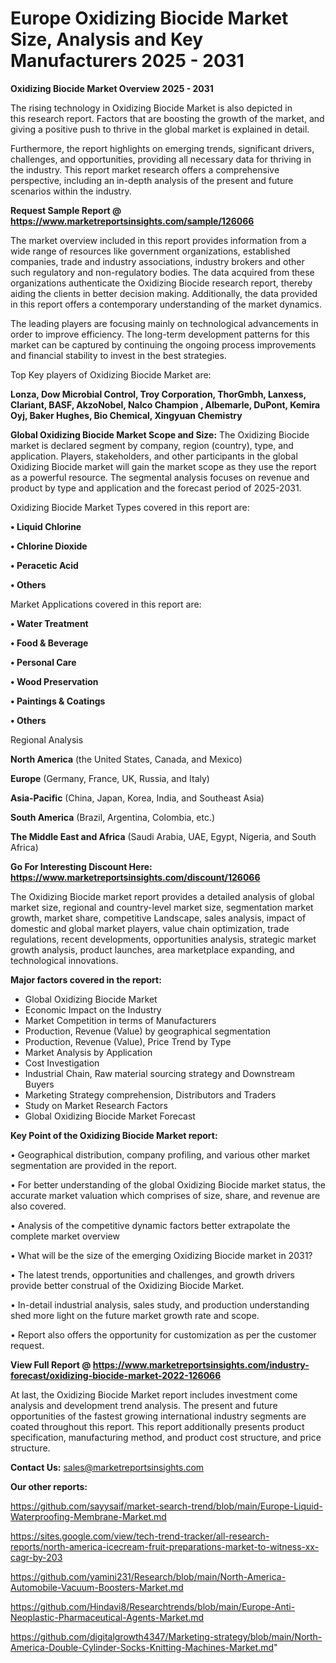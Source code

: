# Europe Oxidizing Biocide Market Size, Analysis and Key Manufacturers 2025 - 2031

<Strong> Oxidizing Biocide Market Overview 2025 - 2031</strong>

The rising technology in Oxidizing Biocide Market is also depicted in this research report. Factors that are boosting the growth of the market, and giving a positive push to thrive in the global market is explained in detail.

Furthermore, the report highlights on emerging trends, significant drivers, challenges, and opportunities, providing all necessary data for thriving in the industry. This report market research offers a comprehensive perspective, including an in-depth analysis of the present and future scenarios within the industry.

<strong>Request Sample Report @ <a href=https://www.marketreportsinsights.com/sample/126066>https://www.marketreportsinsights.com/sample/126066</a></strong>

The market overview included in this report provides information from a wide range of resources like government organizations, established companies, trade and industry associations, industry brokers and other such regulatory and non-regulatory bodies. The data acquired from these organizations authenticate the Oxidizing Biocide research report, thereby aiding the clients in better decision making. Additionally, the data provided in this report offers a contemporary understanding of the market dynamics.

The leading players are focusing mainly on technological advancements in order to improve efficiency. The long-term development patterns for this market can be captured by continuing the ongoing process improvements and financial stability to invest in the best strategies.

Top Key players of Oxidizing Biocide Market are:

<strong>Lonza, Dow Microbial Control, Troy Corporation, ThorGmbh, Lanxess, Clariant, BASF, AkzoNobel, Nalco Champion , Albemarle, DuPont, Kemira Oyj, Baker Hughes, Bio Chemical, Xingyuan Chemistry</strong>

<strong><b>Global Oxidizing Biocide Market Scope and Size:</b></strong>
The Oxidizing Biocide market is declared segment by company, region (country), type, and application. Players, stakeholders, and other participants in the global Oxidizing Biocide market will gain the market scope as they use the report as a powerful resource. The segmental analysis focuses on revenue and product by type and application and the forecast period of 2025-2031.

Oxidizing Biocide Market Types covered in this report are:

<strong>• Liquid Chlorine

• Chlorine Dioxide

• Peracetic Acid

• Others</strong>

Market Applications covered in this report are:

<strong>• Water Treatment

• Food & Beverage

• Personal Care

• Wood Preservation

• Paintings & Coatings

• Others</strong> 

Regional Analysis

<strong>North America</strong> (the United States, Canada, and Mexico)

<strong>Europe</strong> (Germany, France, UK, Russia, and Italy)

<strong>Asia-Pacific</strong> (China, Japan, Korea, India, and Southeast Asia)

<strong>South America</strong> (Brazil, Argentina, Colombia, etc.)

<strong>The Middle East and Africa</strong> (Saudi Arabia, UAE, Egypt, Nigeria, and South Africa)

<strong>Go For Interesting Discount Here: <a href=https://www.marketreportsinsights.com/discount/126066>https://www.marketreportsinsights.com/discount/126066</a></strong>

The Oxidizing Biocide market report provides a detailed analysis of global market size, regional and country-level market size, segmentation market growth, market share, competitive Landscape, sales analysis, impact of domestic and global market players, value chain optimization, trade regulations, recent developments, opportunities analysis, strategic market growth analysis, product launches, area marketplace expanding, and technological innovations.

<strong><b>Major factors covered in the report:</b></strong>
<ul>
  <li>Global Oxidizing Biocide Market </li>
  <li>Economic Impact on the Industry</li>
  <li>Market Competition in terms of Manufacturers</li>
  <li>Production, Revenue (Value) by geographical segmentation</li>
  <li>Production, Revenue (Value), Price Trend by Type</li>
  <li>Market Analysis by Application</li>
  <li>Cost Investigation</li>
  <li>Industrial Chain, Raw material sourcing strategy and Downstream Buyers</li>
  <li>Marketing Strategy comprehension, Distributors and Traders</li>
  <li>Study on Market Research Factors</li>
  <li>Global Oxidizing Biocide Market Forecast</li>
</ul>

<strong><b>Key Point of the Oxidizing Biocide Market report:</b></strong>

• Geographical distribution, company profiling, and various other market segmentation are provided in the report.

• For better understanding of the global Oxidizing Biocide market status, the accurate market valuation which comprises of size, share, and revenue are also covered.

• Analysis of the competitive dynamic factors better extrapolate the complete market overview

• What will be the size of the emerging Oxidizing Biocide market in 2031?

• The latest trends, opportunities and challenges, and growth drivers provide better construal of the Oxidizing Biocide Market.

• In-detail industrial analysis, sales study, and production understanding shed more light on the future market growth rate and scope.

• Report also offers the opportunity for customization as per the customer request.

<strong><b>View Full Report @ <a href=https://www.marketreportsinsights.com/industry-forecast/oxidizing-biocide-market-2022-126066>https://www.marketreportsinsights.com/industry-forecast/oxidizing-biocide-market-2022-126066</a></b></strong>


At last, the Oxidizing Biocide Market report includes investment come analysis and development trend analysis. The present and future opportunities of the fastest growing international industry segments are coated throughout this report. This report additionally presents product specification, manufacturing method, and product cost structure, and price structure.

<strong>Contact Us:</strong>
sales@marketreportsinsights.com

<strong>Our other reports:</strong>

<a href=https://github.com/sayysaif/market-search-trend/blob/main/Europe-Liquid-Waterproofing-Membrane-Market.md>https://github.com/sayysaif/market-search-trend/blob/main/Europe-Liquid-Waterproofing-Membrane-Market.md</a>

<a href=https://sites.google.com/view/tech-trend-tracker/all-research-reports/north-america-icecream-fruit-preparations-market-to-witness-xx-cagr-by-203>https://sites.google.com/view/tech-trend-tracker/all-research-reports/north-america-icecream-fruit-preparations-market-to-witness-xx-cagr-by-203</a>

<a href=https://github.com/yamini231/Research/blob/main/North-America-Automobile-Vacuum-Boosters-Market.md>https://github.com/yamini231/Research/blob/main/North-America-Automobile-Vacuum-Boosters-Market.md</a>

<a href=https://github.com/Hindavi8/Researchtrends/blob/main/Europe-Anti-Neoplastic-Pharmaceutical-Agents-Market.md>https://github.com/Hindavi8/Researchtrends/blob/main/Europe-Anti-Neoplastic-Pharmaceutical-Agents-Market.md</a>

<a href=https://github.com/digitalgrowth4347/Marketing-strategy/blob/main/North-America-Double-Cylinder-Socks-Knitting-Machines-Market.md>https://github.com/digitalgrowth4347/Marketing-strategy/blob/main/North-America-Double-Cylinder-Socks-Knitting-Machines-Market.md</a>"
